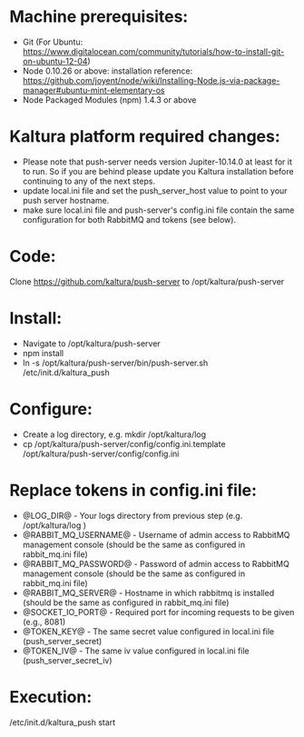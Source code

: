 Machine prerequisites:
=======================

- Git (For Ubuntu: https://www.digitalocean.com/community/tutorials/how-to-install-git-on-ubuntu-12-04)
- Node 0.10.26 or above: installation reference: https://github.com/joyent/node/wiki/Installing-Node.js-via-package-manager#ubuntu-mint-elementary-os
- Node Packaged Modules (npm) 1.4.3 or above

Kaltura platform required changes:
=======================
- Please note that push-server needs version Jupiter-10.14.0 at least for it to run. So if you are behind please update you Kaltura installation before continuing to any of the next steps.
- update local.ini file and set the push_server_host value to point to your push server hostname.
- make sure local.ini file and push-server's config.ini file contain the same configuration for both RabbitMQ and tokens (see below).

Code:
=======================
Clone https://github.com/kaltura/push-server to /opt/kaltura/push-server 

Install:
=======================
- Navigate to /opt/kaltura/push-server 
- npm install
- ln -s /opt/kaltura/push-server/bin/push-server.sh /etc/init.d/kaltura_push

Configure:
=======================
- Create a log directory, e.g. mkdir /opt/kaltura/log
- cp /opt/kaltura/push-server/config/config.ini.template /opt/kaltura/push-server/config/config.ini

Replace tokens in config.ini file:
=======================
- @LOG_DIR@ - Your logs directory from previous step (e.g. /opt/kaltura/log )
- @RABBIT_MQ_USERNAME@ - Username of admin access to RabbitMQ management console (should be the same as configured in rabbit_mq.ini file)
- @RABBIT_MQ_PASSWORD@ - Password of admin access to RabbitMQ management console (should be the same as configured in rabbit_mq.ini file)
- @RABBIT_MQ_SERVER@ - Hostname in which rabbitmq is installed (should be the same as configured in rabbit_mq.ini file)
- @SOCKET_IO_PORT@ - Required port for incoming requests to be given (e.g., 8081)
- @TOKEN_KEY@ - The same secret value configured in local.ini file (push_server_secret)
- @TOKEN_IV@ - The same iv value configured in local.ini file (push_server_secret_iv)

Execution:
=======================
/etc/init.d/kaltura_push start